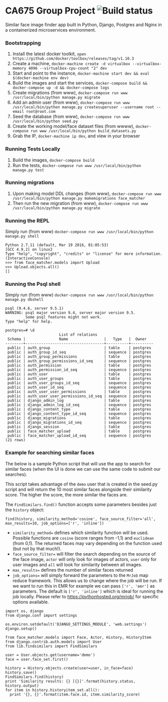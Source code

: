# CA675 Group Project ![Build status](https://circleci.com/gh/magrossi/ca675_project.svg?style=shield)

Similar face image finder app built in Python, Django, Postgres and Nginx in a containerized microservices environment.

### Bootstrapping

1. Install the latest docker toolkit, `open https://github.com/docker/toolbox/releases/tag/v1.10.3`
1. Create a machine, `docker-machine create -d virtualbox --virtualbox-memory 4096 --virtualbox-cpu-count "2" dev`
1. Start and point to the instance, `docker-machine start dev && eval $(docker-machine env dev)`
1. Build the images and start the services, `docker-compose build && docker-compose up -d && docker-compose logs`
1. Create migrations (from www), `docker-compose run www /usr/local/bin/python manage.py migrate`
1. Add an admin user (from www), `docker-compose run www /usr/local/bin/python manage.py createsuperuser --username root --email root@root.com`
1. Seed the database (from www), `docker-compose run www /usr/local/bin/python seed.py`
1. Create the working model/face dataset files (from wwww), `docker-compose run www /usr/local/bin/python build_datasets.py`
1. Grab the IP, `docker-machine ip dev`, and view in your browser

### Running Tests Locally

1. Build the images, `docker-compose build`
2. Run the tests, `docker-compose run www /usr/local/bin/python manage.py test`

### Running migrations

1. Upon making model DDL changes (from www), `docker-compose run www /usr/local/bin/python manage.py makemigrations face_matcher`
1. Then run the new migration (from www), `docker-compose run www /usr/local/bin/python manage.py migrate`

### Running the REPL

Simply run (from www) `docker-compose run www /usr/local/bin/python manage.py shell`
```
Python 2.7.11 (default, Mar 19 2016, 01:05:53)
[GCC 4.9.2] on linux2
Type "help", "copyright", "credits" or "license" for more information.
(InteractiveConsole)
>>> from face_matcher.models import Upload
>>> Upload.objects.all()
[]
```

### Running the Psql shell

Simply run (from www) `docker-compose run www /usr/local/bin/python manage.py dbshell`
```
psql (9.4.6, server 9.5.1)
WARNING: psql major version 9.4, server major version 9.5.
         Some psql features might not work.
Type "help" for help.

postgres=# \d
                        List of relations
 Schema |               Name                |   Type   |  Owner
--------+-----------------------------------+----------+----------
 public | auth_group                        | table    | postgres
 public | auth_group_id_seq                 | sequence | postgres
 public | auth_group_permissions            | table    | postgres
 public | auth_group_permissions_id_seq     | sequence | postgres
 public | auth_permission                   | table    | postgres
 public | auth_permission_id_seq            | sequence | postgres
 public | auth_user                         | table    | postgres
 public | auth_user_groups                  | table    | postgres
 public | auth_user_groups_id_seq           | sequence | postgres
 public | auth_user_id_seq                  | sequence | postgres
 public | auth_user_user_permissions        | table    | postgres
 public | auth_user_user_permissions_id_seq | sequence | postgres
 public | django_admin_log                  | table    | postgres
 public | django_admin_log_id_seq           | sequence | postgres
 public | django_content_type               | table    | postgres
 public | django_content_type_id_seq        | sequence | postgres
 public | django_migrations                 | table    | postgres
 public | django_migrations_id_seq          | sequence | postgres
 public | django_session                    | table    | postgres
 public | face_matcher_upload               | table    | postgres
 public | face_matcher_upload_id_seq        | sequence | postgres
(21 rows)
```

### Example for searching similar faces

The below is a sample Python script that will use the app to search for similar faces (when the UI is done we can use the same code to submit our searches).

This script takes advantage of the `demo` user that is created in the seed.py script and will return the 10 most similar faces alongside their similarity score. The higher the score, the more similar the faces are.

The `FindSimilars.find()` function accepts some parameters besides just the `history` object:

```
find(history, similarity_method='cosine', face_source_filter='all', max_results=10, job_options=['r', 'inline'])
```

* `similarity_method=` defines which similarity function will be used. Possible functions are `cosine` (score ranges from -1,1) and `euclidean` (from 0,1). The returned faces may vary depending on the function used (but not by that much!).
* `face_source_filter=` will filter the search depending on the source of the face image, `actor` will only look for images of actors, `user` only for user images and `all` will look for similarity between all images.
* `max_results=` defines the number of similar faces returned
* `job_options=` will simply forward the parameters to the `MrJob` map reduce framework. This allows us to change where the job will be run. If we want to run this in EMR for example we can pass `['r', 'emr']` as parameters. The default is `['r', 'inline']` which is ideal for running the job locally. Please refer to https://pythonhosted.org/mrjob/ for specific options available.

```
import os, django
from django.conf import settings

os.environ.setdefault('DJANGO_SETTINGS_MODULE', 'web.settings')
django.setup()

from face_matcher.models import Face, Actor, History, HistoryItem
from django.contrib.auth.models import User
from lib.findsimilars import FindSimilars

user = User.objects.get(username='demo')
face = user.face_set.first()

history = History.objects.create(user=user, in_face=face)
history.save()
FindSimilars.find(history)
print 'Similarity results: {} [{}]'.format(history.status, history.output)
for item in history.historyitem_set.all():
  print '{}, {}'.format(item.face.id, item.similarity_score)
```
